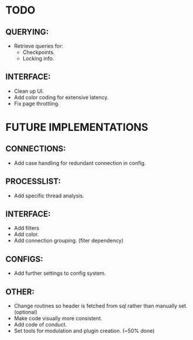 # TODO
## QUERYING:
- Retrieve queries for:
    - Checkpoints.
    - Locking info.

## INTERFACE:
- Clean up UI.
- Add color coding for extensive latency.
- Fix page throttling.

# FUTURE IMPLEMENTATIONS
## CONNECTIONS:
- Add case handling for redundant connection in config.

## PROCESSLIST:
- Add specific thread analysis.

## INTERFACE:
- Add filters
- Add color.
- Add connection grouping. (fiter dependency)

## CONFIGS:
- Add further settings to config system.

## OTHER:
- Change routines so header is fetched from sql rather than manually set. (optional)
- Make code visually more consistent.
- Add code of conduct.
- Set tools for modulation and plugin creation. (~50% done)